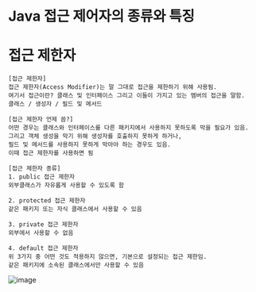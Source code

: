 # Java 접근 제어자의 종류와 특징

# 접근 제한자
```
[접근 제한자]
접근 제한자(Access Modifier)는 말 그대로 접근을 제한하기 위해 사용됨.
여기서 접근이란? 클래스 및 인터페이스 그리고 이들이 가지고 있는 멤버의 접근을 말함.
클래스 / 생성자 / 필드 및 메서드

[접근 제한자 언제 씀?]
어떤 경우는 클래스와 인터페이스를 다른 패키지에서 사용하지 못하도록 막을 필요가 있음.
그리고 객체 생성을 막기 위해 생성자를 호출하지 못하게 하거나,
필드 및 메서드를 사용하지 못하게 막아야 하는 경우도 있음.
이때 접근 제한자를 사용하면 됨

[접근 제한자 종류]
1. public 접근 제한자
외부클래스가 자유롭게 사용할 수 있도록 함

2. protected 접근 제한자
같은 패키지 또는 자식 클래스에서 사용할 수 있음

3. private 접근 제한자
외부에서 사용할 수 없음

4. default 접근 제한자
위 3가지 중 어떤 것도 적용하지 않으면, 기본으로 설정되는 접근 제한임.
같은 패키지에 소속된 클래스에서만 사용할 수 있음
```
![image](https://github.com/jiyeonnnny/Computer-Science/assets/139419091/c5c034f7-ff24-4573-a7e5-640f853e81ea)



